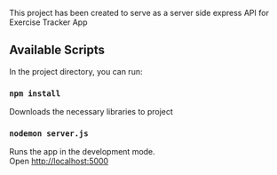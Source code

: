 This project has been created to serve as a server side express API for Exercise Tracker App

## Available Scripts

In the project directory, you can run:

### `npm install`

Downloads the necessary libraries to project

### `nodemon server.js`
Runs the app in the development mode.<br />
Open [http://localhost:5000](http://localhost:5000)
